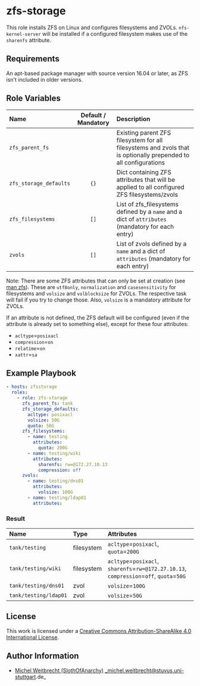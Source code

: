 # zfs-storage

This role installs ZFS on Linux and configures filesystems and ZVOLs. 
`nfs-kernel-server` will be installed if a configured filesystem makes use of the `sharenfs` attribute.

## Requirements

An apt-based package manager with source version 16.04 or later, as ZFS isn't included in older versions.

## Role Variables

| Name                   | Default / Mandatory | Description                                                                                                     |
|:-----------------------|:-------------------:|:----------------------------------------------------------------------------------------------------------------|
| `zfs_parent_fs`        |                     | Existing parent ZFS filesystem for all filesystems and zvols that is optionally prepended to all configurations |
| `zfs_storage_defaults` |        `{}`         | Dict containing ZFS attributes that will be applied to all configured ZFS filesystems/zvols                     |
| `zfs_filesystems`      |        `[]`         | List of zfs_filesystems defined by a `name` and a dict of `attributes` (mandatory for each entry)               |
| `zvols`                |        `[]`         | List of zvols defined by a `name` and a dict of `attributes` (mandatory for each entry)                         |

Note: There are some ZFS attributes that can only be set at creation (see [man zfs](https://linux.die.net/man/8/zfs)). 
These are `utf8only`, `normalization` and `casesensitivity` for filesystems and `volsize` and `volblocksize` for ZVOLs. 
The respective task will fail if you try to change those.
Also, `volsize` is a mandatory attribute for ZVOLs.

If an attribute is not defined, the ZFS default will be configured (even if the attribute is already set to something else), except for these four attributes:
- `acltype`=`posixacl`
- `compression`=`on`
- `relatime`=`on`
- `xattr`=`sa`

## Example Playbook

```yml
- hosts: zfsstorage
  roles:
    - role: zfs-storage
      zfs_parent_fs: tank
      zfs_storage_defaults:
        acltype: posixacl
        volsize: 50G
        quota: 50G
      zfs_filesystems:
        - name: testing
          attributes:
            quota: 200G
        - name: testing/wiki
          attributes:
            sharenfs: rw=@172.27.10.13
            compression: off
      zvols:
        - name: testing/dns01
          attributes:
            volsize: 100G
        - name: testing/ldap01
          attributes:
```

### Result

| Name                  | Type       | Attributes                                                                              |
|:----------------------|:-----------|:----------------------------------------------------------------------------------------|
| `tank/testing`        | filesystem | `acltype`=`posixacl`, `quota`=`200G`                                                    |
| `tank/testing/wiki`   | filesystem | `acltype`=`posixacl`, `sharenfs`=`rw=@172.27.10.13`, `compression`=`off`, `quota`=`50G` |
| `tank/testing/dns01`  | zvol       | `volsize`=`100G`                                                                        |
| `tank/testing/ldap01` | zvol       | `volsize`=`50G`                                                                         |

## License

This work is licensed under a [Creative Commons Attribution-ShareAlike 4.0 International License](http://creativecommons.org/licenses/by-sa/4.0/).

## Author Information

 * [Michel Weitbrecht (SlothOfAnarchy)](https://github.com/SlothOfAnarchy) _michel.weitbrecht@stuvus.uni-stuttgart.de_
